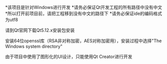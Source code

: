 *该项目是针对Windows进行开发
*请务必保证Qt开发工程的所有路径中没有中文
*所以打开前项目前，请把工程移到没有中文的路径下
*请务必保证ide的编码格式为utf8

请到Qt官网下载Qt5.12.x安装包安装

安装64位openssl库（RSA非对称加密，AES对称加密用），安装过程中选择"The Windows system directory"

由于项目中使用了图形化的UI设计，只能使用Qt Creator进行开发
